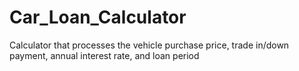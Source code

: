 # Car_Loan_Calculator
Calculator that processes the vehicle purchase price, trade in/down payment, annual interest rate, and loan period
